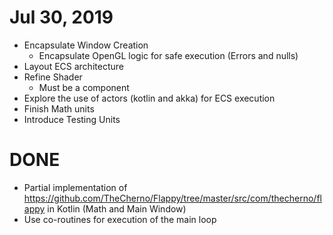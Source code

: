 # Jul 30, 2019
+ Encapsulate Window Creation
    + Encapsulate OpenGL logic for safe execution (Errors and nulls)
+ Layout ECS architecture
+ Refine Shader
    + Must be a component
+ Explore the use of actors (kotlin and akka) for ECS execution
+ Finish Math units
+ Introduce Testing Units

# DONE
+ Partial implementation of
  https://github.com/TheCherno/Flappy/tree/master/src/com/thecherno/flappy
  in Kotlin (Math and Main Window)
+ Use co-routines for execution of the main loop
